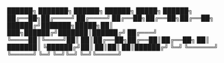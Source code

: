 ***██████╗ ███████╗       ██████╗ ██████╗  █████╗ ██████╗ 
██╔══██╗██╔════╝      ██╔════╝ ██╔══██╗██╔══██╗██╔══██╗
██████╔╝███████╗█████╗██║  ███╗██████╔╝███████║██████╔╝
██╔═══╝ ╚════██║╚════╝██║   ██║██╔══██╗██╔══██║██╔══██╗
██║     ███████║      ╚██████╔╝██║  ██║██║  ██║██████╔╝
╚═╝     ╚══════╝       ╚═════╝ ╚═╝  ╚═╝╚═╝  ╚═╝╚═════╝***
